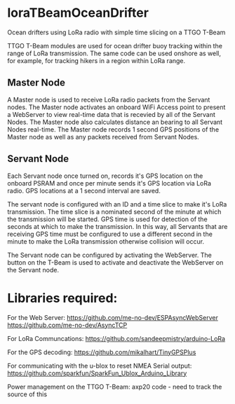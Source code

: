 # loraTBeamOceanDrifter
Ocean drifters using LoRa radio with simple time slicing on a TTGO T-Beam

TTGO T-Beam modules are used for ocean drifter buoy tracking within the range of 
LoRa transmission. The same code can be used onshore as well, for example, for tracking
hikers in a region within LoRa range.

## Master Node
A Master node is used to receive LoRa radio packets from the Servant nodes. The
Master node activates an onboard WiFi Access point to present a WebServer to view real-time
data that is recevied by all of the Servant Nodes. The Master node also calculates
distance an bearing to all Servant Nodes real-time. 
The Master node records 1 second GPS positions of the Master node as well as any 
packets received from Servant Nodes.

## Servant Node
Each Servant node once turned on, records it's GPS location on the onboard PSRAM
and once per minute sends it's GPS location via LoRa radio.  GPS locations at a 1 
second interval are saved.

The servant node is configured with an ID and a time slice to make it's LoRa transmission.
The time slice is a nominated second of the minute at which the transmission will be
started.  GPS time is used for detection of the seconds at which to make the transmission.
In this way, all Servants that are receiving GPS time must be configured to use a
different second in the minute to make the LoRa transmission otherwise collision will occur.

The Servant node can be configured by activating the WebServer.  The button on the T-Beam is
used to activate and deactivate the WebServer on the Servant node.


# Libraries required:
For the Web Server:
https://github.com/me-no-dev/ESPAsyncWebServer
https://github.com/me-no-dev/AsyncTCP

For LoRa Communcations:
https://github.com/sandeepmistry/arduino-LoRa

For the GPS decoding:
https://github.com/mikalhart/TinyGPSPlus

For communicating with the u-blox to reset NMEA Serial output:
https://github.com/sparkfun/SparkFun_Ublox_Arduino_Library

Power management on the TTGO T-Beam:
axp20 code - need to track the source of this 
